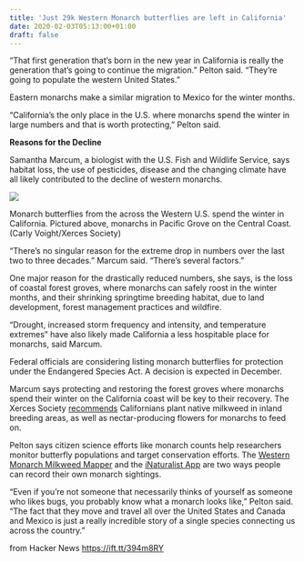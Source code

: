 ```yaml
---
title: 'Just 29k Western Monarch butterflies are left in California'
date: 2020-02-03T05:13:00+01:00
draft: false
---
```


“That first generation that’s born in the new year in California is really the generation that’s going to continue the migration.” Pelton said. “They’re going to populate the western United States.”

Eastern monarchs make a similar migration to Mexico for the winter months.

“California’s the only place in the U.S. where monarchs spend the winter in large numbers and that is worth protecting,” Pelton said.

**Reasons for the Decline**

Samantha Marcum, a biologist with the U.S. Fish and Wildlife Service, says habitat loss, the use of pesticides, disease and the changing climate have all likely contributed to the decline of western monarchs.

![](https://ww2.kqed.org/app/uploads/sites/35/2020/01/Monarch-2-800x600.jpg)

Monarch butterflies from the across the Western U.S. spend the winter in California. Pictured above, monarchs in Pacific Grove on the Central Coast. (Carly Voight/Xerces Society)

“There’s no singular reason for the extreme drop in numbers over the last two to three decades.” Marcum said. “There’s several factors.”

One major reason for the drastically reduced numbers, she says, is the loss of coastal forest groves, where monarchs can safely roost in the winter months, and their shrinking springtime breeding habitat, due to land development, forest management practices and wildfire.

“Drought, increased storm frequency and intensity, and temperature extremes” have also likely made California a less hospitable place for monarchs, said Marcum.

Federal officials are considering listing monarch butterflies for protection under the Endangered Species Act. A decision is expected in December.

Marcum says protecting and restoring the forest groves where monarchs spend their winter on the California coast will be key to their recovery. The Xerces Society [recommends](https://xerces.org/western-monarch-call-to-action) Californians plant native milkweed in inland breeding areas, as well as nectar-producing flowers for monarchs to feed on.

Pelton says citizen science efforts like monarch counts help researchers monitor butterfly populations and target conservation efforts. The [Western Monarch Milkweed Mapper](https://www.monarchmilkweedmapper.org/) and the [iNaturalist App](https://www.inaturalist.org/) are two ways people can record their own monarch sightings.

“Even if you’re not someone that necessarily thinks of yourself as someone who likes bugs, you probably know what a monarch looks like,” Pelton said. “The fact that they move and travel all over the United States and Canada and Mexico is just a really incredible story of a single species connecting us across the country.”

  
  
from Hacker News https://ift.tt/394m8RY